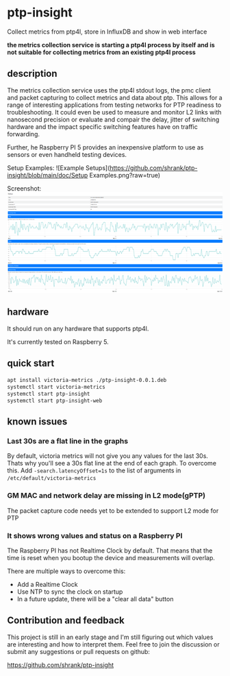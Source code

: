 # ptp-insight
Collect metrics from ptp4l, store in InfluxDB and show in web interface 

**the metrics collection service is starting a ptp4l process by itself and is not suitable for collecting metrics from an existing ptp4l process** 

## description
The metrics collection service uses the ptp4l stdout logs, the pmc client and packet capturing to collect metrics and data about ptp. This allows for a range of interesting applications from testing networks for PTP readiness to troubleshooting. It could even be used to measure and monitor L2 links with nanosecond precision or evaluate and compair the delay, jitter of switching hardware and the impact specific switching features have on traffic forwarding.

Further, he Raspberry PI 5 provides an inexpensive platform to use as sensors or even handheld testing devices. 

Setup Examples:
![Example Setups](https://github.com/shrank/ptp-insight/blob/main/doc/Setup Examples.png?raw=true)

Screenshot:
![WebUI Screenshot](https://github.com/shrank/ptp-insight/blob/main/doc/screenshot1.png?raw=true)

## hardware
It should run on any hardware that supports ptp4l. 

It's currently tested on Raspberry 5.

## quick start
```
apt install victoria-metrics ./ptp-insight-0.0.1.deb
systemctl start victoria-metrics
systemctl start ptp-insight
systemctl start ptp-insight-web
```

## known issues

### Last 30s are a flat line in the graphs 
By default, victoria metrics will not give you any values for the last 30s. Thats why you'll see a 30s flat line at the end of each graph.
To overcome this. Add `-search.latencyOffset=1s` to the list of arguments in `/etc/default/victoria-metrics`  

### GM MAC and network delay are missing in L2 mode(gPTP) 
The packet capture code needs yet to be extended to support L2 mode for PTP

### It shows wrong values and status on a Raspberry PI
The Raspberry PI has not Realtime Clock by default. That means that the time is reset when you bootup the device and measurements will overlap. 

There are multiple ways to overcome this:
- Add a Realtime Clock
- Use NTP to sync the clock on startup
- In a future update, there will be a "clear all data" button

## Contribution and feedback
This project is still in an early stage and I'm still figuring out which values are interesting and how to interpret them. Feel free to join the discussion or submit any suggestions or pull requests on github:

https://github.com/shrank/ptp-insight